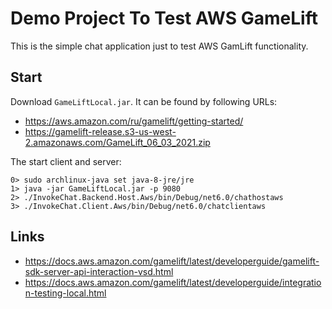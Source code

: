 # Demo Project To Test AWS GameLift

This is the simple chat application just to test AWS GamLift functionality.

## Start

Download `GameLiftLocal.jar`. It can be found by following URLs:

- https://aws.amazon.com/ru/gamelift/getting-started/
- https://gamelift-release.s3-us-west-2.amazonaws.com/GameLift_06_03_2021.zip

The start client and server:

```
0> sudo archlinux-java set java-8-jre/jre
1> java -jar GameLiftLocal.jar -p 9080
2> ./InvokeChat.Backend.Host.Aws/bin/Debug/net6.0/chathostaws
3> ./InvokeChat.Client.Aws/bin/Debug/net6.0/chatclientaws
```

## Links

- https://docs.aws.amazon.com/gamelift/latest/developerguide/gamelift-sdk-server-api-interaction-vsd.html
- https://docs.aws.amazon.com/gamelift/latest/developerguide/integration-testing-local.html
